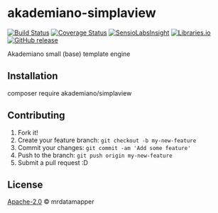 # akademiano-simplaview
[![Build Status](https://travis-ci.org/mrdatamapper/akademiano-simplaview.svg?branch=master)](https://travis-ci.org/mrdatamapper/akademiano-simplaview)
[![Coverage Status](https://coveralls.io/repos/github/mrdatamapper/akademiano-simplaview/badge.svg)](https://coveralls.io/github/mrdatamapper/akademiano-simplaview)
[![SensioLabsInsight](https://insight.sensiolabs.com/projects/9c37fe01-7f5c-4ded-b44a-2319bdd1a918/mini.png)](https://insight.sensiolabs.com/projects/9c37fe01-7f5c-4ded-b44a-2319bdd1a918)
[![Libraries.io ](https://img.shields.io/librariesio/github/mrdatamapper/akademiano-simplaview.svg)](https://libraries.io/github/mrdatamapper/akademiano-simplaview)
[![GitHub release](https://img.shields.io/github/release/mrdatamapper/akademiano-simplaview.svg)]()

Akademiano small (base) template engine

## Installation

composer require akademiano/simplaview

## Contributing

1. Fork it!
2. Create your feature branch: `git checkout -b my-new-feature`
3. Commit your changes: `git commit -am 'Add some feature'`
4. Push to the branch: `git push origin my-new-feature`
5. Submit a pull request :D

## License

[Apache-2.0](https://www.apache.org/licenses/LICENSE-2.0) © mrdatamapper

